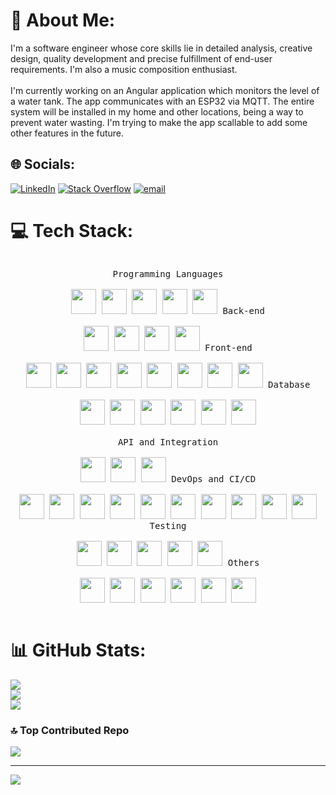 # 💫 About Me:

I'm a software engineer whose core skills lie in detailed analysis, creative design, quality development and precise fulfillment of end-user requirements. I'm also a music composition enthusiast.<br><br>I'm currently working on an Angular application which monitors the level of a water tank. The app communicates with an ESP32 via MQTT. The entire system will be installed in my home and other locations, being a way to prevent water wasting. I'm trying to make the app scallable to add some other features in the future.

## 🌐 Socials:

[![LinkedIn](https://img.shields.io/badge/LinkedIn-%230077B5.svg?logo=linkedin&logoColor=white)](https://linkedin.com/in/linkedin.com/in/kevin-garcía-morales-1b0957261) [![Stack Overflow](https://img.shields.io/badge/-Stackoverflow-FE7A16?logo=stack-overflow&logoColor=white)](https://stackoverflow.com/users/30203146) [![email](https://img.shields.io/badge/Email-D14836?logo=gmail&logoColor=white)](mailto:kevinmor2099@gmail.com)

# 💻 Tech Stack:

<div>
  <p style="display: inline-block;" align="center">
    <kbd>
      <kbd>Programming Languages</kbd>
      <br>
      <br>
      <img width="40px" src="https://cdn.jsdelivr.net/gh/devicons/devicon/icons/java/java-plain.svg" /> 
      <img width="40px" src="https://cdn.jsdelivr.net/gh/devicons/devicon/icons/javascript/javascript-original.svg" />
      <img width="40px" src="https://cdn.jsdelivr.net/gh/devicons/devicon@latest/icons/typescript/typescript-original.svg" />
      <img width="40px" src="https://cdn.jsdelivr.net/gh/devicons/devicon/icons/cplusplus/cplusplus-original.svg" /> 
      <img width="40px" src="https://cdn.jsdelivr.net/gh/devicons/devicon/icons/python/python-original.svg" /> 
    </kbd>
    <kbd>
      <kbd>Back-end</kbd>
      <br>
      <br>
      <img width="40px" src="https://cdn.jsdelivr.net/gh/devicons/devicon/icons/nodejs/nodejs-original.svg" />
      <img width="40px" src="https://cdn.jsdelivr.net/gh/devicons/devicon@latest/icons/spring/spring-original.svg" />
      <img width="40px" src="https://cdn.jsdelivr.net/gh/devicons/devicon@latest/icons/express/express-original.svg" />
      <img width="40px" src="https://cdn.jsdelivr.net/gh/devicons/devicon@latest/icons/flask/flask-original.svg" />
    </kbd>
    <kbd>
      <kbd>Front-end</kbd>
      <br>
      <br>
      <img width="40px" src="https://cdn.jsdelivr.net/gh/devicons/devicon/icons/html5/html5-original.svg" /> 
      <img width="40px" src="https://cdn.jsdelivr.net/gh/devicons/devicon/icons/css3/css3-plain-wordmark.svg" />
      <img width="40px" src="https://cdn.jsdelivr.net/gh/devicons/devicon@latest/icons/angular/angular-original.svg" />
      <img width="40px" src="https://cdn.jsdelivr.net/gh/devicons/devicon@latest/icons/angularmaterial/angularmaterial-original.svg" />
      <img width="40px" src="https://cdn.jsdelivr.net/gh/devicons/devicon@latest/icons/ngrx/ngrx-original.svg" />
      <img width="40px" src="https://cdn.jsdelivr.net/gh/devicons/devicon@latest/icons/nextjs/nextjs-original.svg" />
      <img width="40px" src="https://cdn.jsdelivr.net/gh/devicons/devicon@latest/icons/storybook/storybook-original.svg" />
      <img width="40px" src="https://cdn.jsdelivr.net/gh/devicons/devicon@latest/icons/nginx/nginx-original.svg" />        
    </kbd>
    <kbd>
      <kbd>Database</kbd>
      <br>
      <br>
      <img width="40px" src="https://cdn.jsdelivr.net/gh/devicons/devicon@latest/icons/mysql/mysql-original.svg" />
      <img width="40px" src="https://cdn.jsdelivr.net/gh/devicons/devicon@latest/icons/microsoftsqlserver/microsoftsqlserver-original.svg" />
      <img width="40px" src="https://cdn.jsdelivr.net/gh/devicons/devicon@latest/icons/oracle/oracle-original.svg" />
      <img width="40px" src="https://cdn.jsdelivr.net/gh/devicons/devicon@latest/icons/mongodb/mongodb-original.svg" />
      <img width="40px" src="https://cdn.jsdelivr.net/gh/devicons/devicon@latest/icons/elasticsearch/elasticsearch-original.svg" />
      <img width="40px" src="https://cdn.jsdelivr.net/gh/devicons/devicon/icons/redis/redis-original.svg" />
    </kbd>
    <br>
    <br>
    <kbd>
      <kbd>API and Integration</kbd>
      <br>
      <br>
      <img width="40px" src="https://cdn.jsdelivr.net/gh/devicons/devicon@latest/icons/hibernate/hibernate-original.svg" />
      <img width="40px" src="https://cdn.jsdelivr.net/gh/devicons/devicon@latest/icons/swagger/swagger-original.svg" />
      <img width="40px" src="https://cdn.jsdelivr.net/gh/devicons/devicon@latest/icons/rabbitmq/rabbitmq-original.svg" />
    </kbd>
    <kbd>
      <kbd>DevOps and CI/CD</kbd>
      <br>
      <br>
      <img  width="40px" src="https://cdn.jsdelivr.net/gh/devicons/devicon@latest/icons/github/github-original.svg" />
      <img  width="40px" src="https://cdn.jsdelivr.net/gh/devicons/devicon@latest/icons/docker/docker-plain.svg" />
      <img  width="40px" src="https://cdn.jsdelivr.net/gh/devicons/devicon@latest/icons/jenkins/jenkins-original.svg" />
      <img  width="40px" src="https://cdn.jsdelivr.net/gh/devicons/devicon@latest/icons/amazonwebservices/amazonwebservices-original-wordmark.svg" />
      <img  width="40px" src="https://cdn.jsdelivr.net/gh/devicons/devicon@latest/icons/git/git-original.svg" />
      <img  width="40px" src="https://cdn.jsdelivr.net/gh/devicons/devicon@latest/icons/sonarqube/sonarqube-original.svg" />
      <img  width="40px" src="https://cdn.jsdelivr.net/gh/devicons/devicon@latest/icons/githubactions/githubactions-original.svg" />
      <img width="40px" src="https://cdn.jsdelivr.net/gh/devicons/devicon/icons/heroku/heroku-plain.svg" />
      <img  width="40px" src="https://cdn.jsdelivr.net/gh/devicons/devicon@latest/icons/gitlab/gitlab-original.svg" />
      <img  width="40px" src="https://cdn.jsdelivr.net/gh/devicons/devicon@latest/icons/bitbucket/bitbucket-original.svg" />
    </kbd>
    <kbd>
      <kbd>Testing</kbd>
      <br>
      <br>
      <img width="40px" src="https://cdn.jsdelivr.net/gh/devicons/devicon@latest/icons/postman/postman-original.svg" />
      <img width="40px" src="https://cdn.jsdelivr.net/gh/devicons/devicon@latest/icons/junit/junit-original-wordmark.svg" />
      <img width="40px" src="https://cdn.jsdelivr.net/gh/devicons/devicon@latest/icons/jest/jest-plain.svg" />
      <img width="40px" src="https://cdn.jsdelivr.net/gh/devicons/devicon@latest/icons/cypressio/cypressio-original.svg" />
      <img width="40px" src="https://cdn.jsdelivr.net/gh/devicons/devicon@latest/icons/playwright/playwright-original.svg" />
    </kbd>
    <kbd>
      <kbd>Others</kbd>
      <br>
      <br>
      <img width="40px" src="https://cdn.jsdelivr.net/gh/devicons/devicon@latest/icons/jira/jira-original.svg" />
      <img width="40px" src="https://cdn.jsdelivr.net/gh/devicons/devicon@latest/icons/wordpress/wordpress-original.svg" />
      <img width="40px" src="https://cdn.jsdelivr.net/gh/devicons/devicon@latest/icons/arduino/arduino-original.svg" />
      <img width="40px" src="https://cdn.jsdelivr.net/gh/devicons/devicon@latest/icons/sqlite/sqlite-original.svg" />
      <img width="40px" src="https://cdn.jsdelivr.net/gh/devicons/devicon@latest/icons/matlab/matlab-original.svg" />
      <img width="40px" src="https://cdn.jsdelivr.net/gh/devicons/devicon@latest/icons/labview/labview-original.svg" />
    </kbd>
  </p>
</div>

# 📊 GitHub Stats:

![](https://github-readme-stats.vercel.app/api?username=Koras-8u&theme=react&hide_border=false&include_all_commits=true&count_private=true)<br/>
![](https://nirzak-streak-stats.vercel.app/?user=Koras-8u&theme=react&hide_border=false)<br/>
![](https://github-readme-stats.vercel.app/api/top-langs/?username=Koras-8u&theme=react&hide_border=false&include_all_commits=true&count_private=true&layout=compact)

### 🔝 Top Contributed Repo

![](https://github-contributor-stats.vercel.app/api?username=Koras-8u&limit=5&theme=dark&combine_all_yearly_contributions=true)

---

[![](https://visitcount.itsvg.in/api?id=Koras-8u&icon=0&color=0)](https://visitcount.itsvg.in)
